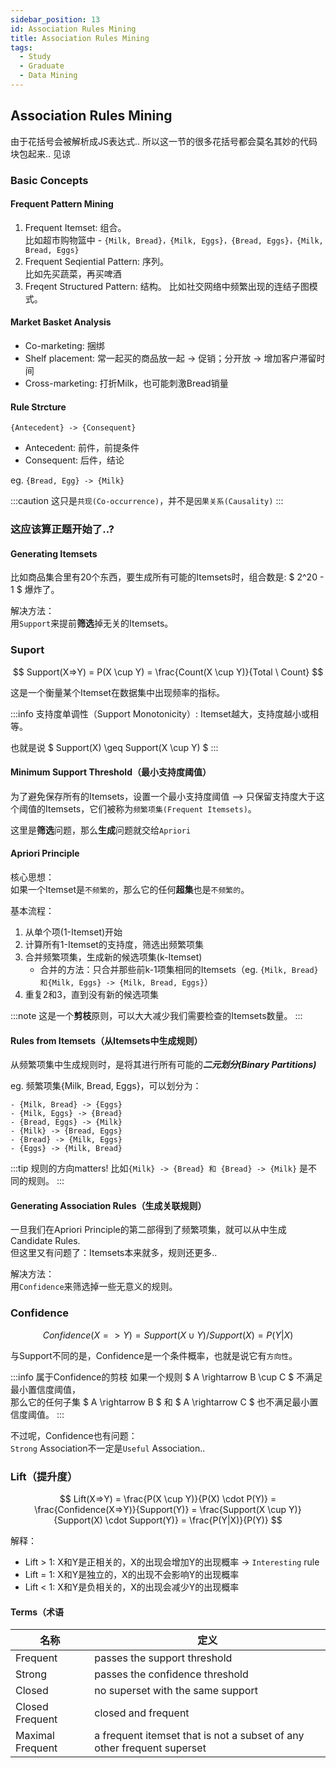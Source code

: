 ```yaml
---
sidebar_position: 13
id: Association Rules Mining
title: Association Rules Mining
tags:
  - Study
  - Graduate
  - Data Mining
---
```


## Association Rules Mining
由于花括号会被解析成JS表达式.. 所以这一节的很多花括号都会莫名其妙的代码块包起来.. 见谅

### Basic Concepts

#### Frequent Pattern Mining
1. Frequent Itemset: 组合。  
比如超市购物篮中 - `{Milk, Bread}，{Milk, Eggs}，{Bread, Eggs}，{Milk, Bread, Eggs}`
2. Frequent Seqiential Pattern: 序列。  
比如先买蔬菜，再买啤酒
3. Freqent Structured Pattern: 结构。
比如社交网络中频繁出现的连结子图模式。

#### Market Basket Analysis
- Co-marketing: 捆绑
- Shelf placement: 常一起买的商品放一起 -> 促销；分开放 -> 增加客户滞留时间
- Cross-marketing: 打折Milk，也可能刺激Bread销量

#### Rule Strcture
`{Antecedent} -> {Consequent}`
- Antecedent: 前件，前提条件
- Consequent: 后件，结论

eg. `{Bread, Egg} -> {Milk}`

:::caution
这只是`共现(Co-occurrence)`，并不是`因果关系(Causality)`
:::

### 这应该算正题开始了..?

#### Generating Itemsets
比如商品集合里有20个东西，要生成所有可能的Itemsets时，组合数是: $ 2^20 - 1 $ 爆炸了。

解决方法：  
用`Support`来提前**筛选**掉无关的Itemsets。

### Suport
$$
Support(X=>Y) = P(X \cup Y) = \frac{Count(X \cup Y)}{Total \ Count}
$$

这是一个衡量某个Itemset在数据集中出现频率的指标。

:::info
支持度单调性（Support Monotonicity）: Itemset越大，支持度越小或相等。

也就是说 $ Support(X) \geq Support(X \cup Y) $
:::

#### Minimum Support Threshold（最小支持度阈值）
为了避免保存所有的Itemsets，设置一个最小支持度阈值 --> 只保留支持度大于这个阈值的Itemsets，它们被称为`频繁项集(Frequent Itemsets)`。

这里是**筛选**问题，那么**生成**问题就交给`Apriori`

#### Apriori Principle
核心思想：  
如果一个Itemset是`不频繁的`，那么它的任何**超集**也是`不频繁的`。

基本流程：  
1. 从单个项(1-Itemset)开始
2. 计算所有1-Itemset的支持度，筛选出频繁项集
3. 合并频繁项集，生成新的候选项集(k-Itemset)
    - 合并的方法：只合并那些前k-1项集相同的Itemsets（eg. `{Milk, Bread}和{Milk, Eggs} -> {Milk, Bread, Eggs}`）
4. 重复2和3，直到没有新的候选项集

:::note
这是一个**剪枝**原则，可以大大减少我们需要检查的Itemsets数量。
:::


#### Rules from Itemsets（从Itemsets中生成规则）
从频繁项集中生成规则时，是将其进行所有可能的***二元划分(Binary Partitions)***

eg. 频繁项集{Milk, Bread, Eggs}，可以划分为：
```
- {Milk, Bread} -> {Eggs}
- {Milk, Eggs} -> {Bread}
- {Bread, Eggs} -> {Milk}
- {Milk} -> {Bread, Eggs}
- {Bread} -> {Milk, Eggs}
- {Eggs} -> {Milk, Bread}
```

:::tip 规则的方向matters!
比如`{Milk} -> {Bread} 和 {Bread} -> {Milk}` 是不同的规则。
:::

#### Generating Association Rules（生成关联规则）

一旦我们在Apriori Principle的第二部得到了频繁项集，就可以从中生成Candidate Rules.  
但这里又有问题了：Itemsets本来就多，规则还更多..

解决方法：  
用`Confidence`来筛选掉一些无意义的规则。


### Confidence
$$
Confidence(X=>Y) = Support(X \cup Y) / Support(X) = P(Y|X)
$$

与Support不同的是，Confidence是一个条件概率，也就是说它有`方向性`。

:::info 属于Confidence的剪枝
如果一个规则 $ A \rightarrow B \cup C $ 不满足最小置信度阈值，  
那么它的任何子集 $ A \rightarrow B $ 和 $ A \rightarrow C $ 也不满足最小置信度阈值。
:::

不过呢，Confidence也有问题：  
`Strong` Association不一定是`Useful` Association..

### Lift（提升度）
$$
Lift(X=>Y) = \frac{P(X \cup Y)}{P(X) \cdot P(Y)} = \frac{Confidence(X=>Y)}{Support(Y)} = \frac{Support(X \cup Y)}{Support(X) \cdot Support(Y)} = \frac{P(Y|X)}{P(Y)}
$$

解释：
- Lift > 1: X和Y是正相关的，X的出现会增加Y的出现概率 -> `Interesting` rule
- Lift = 1: X和Y是独立的，X的出现不会影响Y的出现概率
- Lift < 1: X和Y是负相关的，X的出现会减少Y的出现概率

#### Terms（术语

名称      | 定义
---------|----------------
Frequent | passes the support threshold
Strong   | passes the confidence threshold
Closed  | no superset with the same support
Closed Frequent | closed and frequent
Maximal Frequent | a frequent itemset that is not a subset of any other frequent superset

